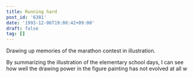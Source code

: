```yaml
---
title: Running hard
post_id: '6381'
date: '1993-12-06T19:00:42+09:00'
draft: false
tag: []
---
```


Drawing up memories of the marathon contest in illustration.

By summarizing the illustration of the elementary school days, I can see how well the drawing power in the figure painting has not evolved at all w
